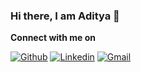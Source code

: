 ### Hi there, I am Aditya :wave:

**Connect with me on**
</br>

[![Github](https://img.shields.io/badge/-Github-000?style=flat&logo=Github&logoColor=white)](https://github.com/AdityaV025)
[![Linkedin](https://img.shields.io/badge/-LinkedIn-blue?style=flat&logo=Linkedin&logoColor=white)](https://www.linkedin.com/in/aditya-verma-66b7a913b/)
[![Gmail](https://img.shields.io/badge/-Gmail-c14438?style=flat&logo=Gmail&logoColor=white)](mailto:aditya.verma7708@gmail.com)
